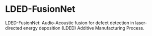 # LDED-FusionNet
 LDED-FusionNet: Audio-Acoustic fusion for defect detection in laser-directed energy deposition (LDED) Additive Manufacturing Process.
